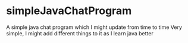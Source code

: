 simpleJavaChatProgram
=====================

A simple java chat program which I might update from time to time
Very simple, I might add different things to it as I learn java better
